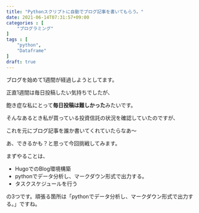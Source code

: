 ```yaml
---
title: "Pythonスクリプトに自動でブログ記事を書いてもらう。"
date: 2021-06-14T07:31:57+09:00
categories : [
    "プログラミング"
]
tags : [
    "python",
    "Dataframe"
]
draft: true
---
```


ブログを始めて1週間が経過しようとしてます。

正直1週間は毎日投稿したい気持ちでしたが、

飽き症な私にとって**毎日投稿は難しかった**みたいです。


そんなあるとき私が買っている投資信託の状況を確認していたのですが、

これを元にブログ記事を誰か書いてくれていたらなあ～

あ、できるかも？と思って今回挑戦してみます。


まずやることは、

- HugoでのBlog環境構築
- pythonでデータ分析し、マークダウン形式で出力する。
- タスクスケジュールを行う

の3つです。頑張る箇所は「pythonでデータ分析し、マークダウン形式で出力する。」ですね。